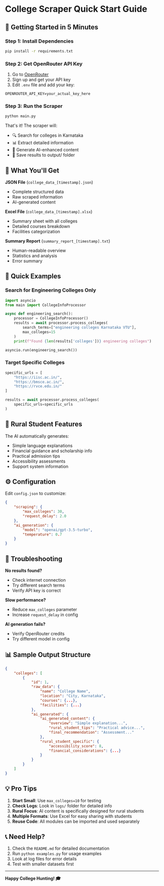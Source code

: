# College Scraper Quick Start Guide

## 🚀 Getting Started in 5 Minutes

### Step 1: Install Dependencies
```bash
pip install -r requirements.txt
```

### Step 2: Get OpenRouter API Key
1. Go to [OpenRouter](https://openrouter.ai/)
2. Sign up and get your API key
3. Edit `.env` file and add your key:
```
OPENROUTER_API_KEY=your_actual_key_here
```

### Step 3: Run the Scraper
```bash
python main.py
```

That's it! The scraper will:
- 🔍 Search for colleges in Karnataka
- 📊 Extract detailed information
- 🤖 Generate AI-enhanced content
- 💾 Save results to output/ folder

## 📁 What You'll Get

**JSON File** (`college_data_[timestamp].json`)
- Complete structured data
- Raw scraped information
- AI-generated content

**Excel File** (`college_data_[timestamp].xlsx`)
- Summary sheet with all colleges
- Detailed courses breakdown
- Facilities categorization

**Summary Report** (`summary_report_[timestamp].txt`)
- Human-readable overview
- Statistics and analysis
- Error summary

## 🎯 Quick Examples

### Search for Engineering Colleges Only
```python
import asyncio
from main import CollegeInfoProcessor

async def engineering_search():
    processor = CollegeInfoProcessor()
    results = await processor.process_colleges(
        search_terms=["engineering colleges Karnataka VTU"],
        max_colleges=15
    )
    print(f"Found {len(results['colleges'])} engineering colleges")

asyncio.run(engineering_search())
```

### Target Specific Colleges
```python
specific_urls = [
    "https://iisc.ac.in/",
    "https://bmsce.ac.in/",
    "https://rvce.edu.in/"
]

results = await processor.process_colleges(
    specific_urls=specific_urls
)
```

## 🌾 Rural Student Features

The AI automatically generates:
- Simple language explanations
- Financial guidance and scholarship info
- Practical admission tips
- Accessibility assessments
- Support system information

## ⚙️ Configuration

Edit `config.json` to customize:

```json
{
    "scraping": {
        "max_colleges": 30,
        "request_delay": 2.0
    },
    "ai_generation": {
        "model": "openai/gpt-3.5-turbo",
        "temperature": 0.7
    }
}
```

## 🔧 Troubleshooting

**No results found?**
- Check internet connection
- Try different search terms
- Verify API key is correct

**Slow performance?**
- Reduce `max_colleges` parameter
- Increase `request_delay` in config

**AI generation fails?**
- Verify OpenRouter credits
- Try different model in config

## 📊 Sample Output Structure

```json
{
    "colleges": [
        {
            "id": 1,
            "raw_data": {
                "name": "College Name",
                "location": "City, Karnataka",
                "courses": {...},
                "facilities": {...}
            },
            "ai_generated": {
                "ai_generated_content": {
                    "overview": "Simple explanation...",
                    "rural_student_tips": "Practical advice...",
                    "final_recommendation": "Assessment..."
                },
                "rural_student_specific": {
                    "accessibility_score": 8,
                    "financial_considerations": {...}
                }
            }
        }
    ]
}
```

## 💡 Pro Tips

1. **Start Small**: Use `max_colleges=10` for testing
2. **Check Logs**: Look in `logs/` folder for detailed info
3. **Rural Focus**: AI content is specifically designed for rural students
4. **Multiple Formats**: Use Excel for easy sharing with students
5. **Reuse Code**: All modules can be imported and used separately

## 📞 Need Help?

1. Check the `README.md` for detailed documentation
2. Run `python examples.py` for usage examples
3. Look at log files for error details
4. Test with smaller datasets first

---

**Happy College Hunting! 🎓**